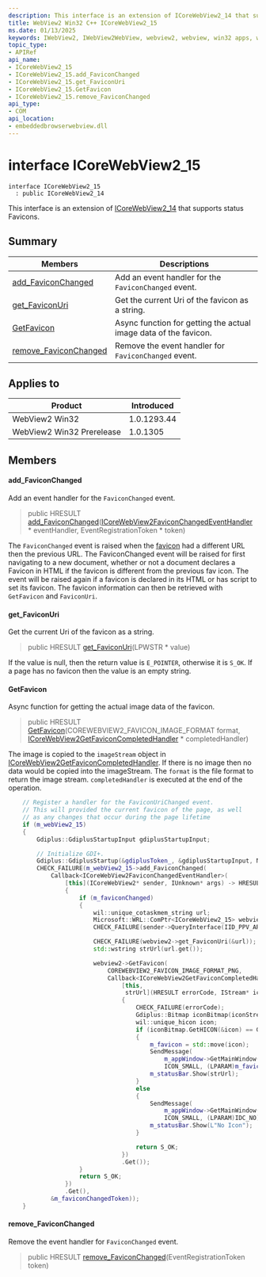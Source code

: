 ```yaml
---
description: This interface is an extension of ICoreWebView2_14 that supports status Favicons.
title: WebView2 Win32 C++ ICoreWebView2_15
ms.date: 01/13/2025
keywords: IWebView2, IWebView2WebView, webview2, webview, win32 apps, win32, edge, ICoreWebView2, ICoreWebView2Controller, browser control, edge html, ICoreWebView2_15
topic_type: 
- APIRef
api_name:
- ICoreWebView2_15
- ICoreWebView2_15.add_FaviconChanged
- ICoreWebView2_15.get_FaviconUri
- ICoreWebView2_15.GetFavicon
- ICoreWebView2_15.remove_FaviconChanged
api_type:
- COM
api_location:
- embeddedbrowserwebview.dll
---
```


# interface ICoreWebView2_15

```
interface ICoreWebView2_15
  : public ICoreWebView2_14
```

This interface is an extension of [ICoreWebView2_14](icorewebview2_14.md#icorewebview2_14) that supports status Favicons.

## Summary

 Members                        | Descriptions
--------------------------------|---------------------------------------------
[add_FaviconChanged](#add_faviconchanged) | Add an event handler for the `FaviconChanged` event.
[get_FaviconUri](#get_faviconuri) | Get the current Uri of the favicon as a string.
[GetFavicon](#getfavicon) | Async function for getting the actual image data of the favicon.
[remove_FaviconChanged](#remove_faviconchanged) | Remove the event handler for `FaviconChanged` event.

## Applies to

Product                         | Introduced
--------------------------------|---------------------------------------------
WebView2 Win32            |    1.0.1293.44
WebView2 Win32 Prerelease |    1.0.1305

## Members

#### add_FaviconChanged

Add an event handler for the `FaviconChanged` event.

> public HRESULT [add_FaviconChanged](#add_faviconchanged)([ICoreWebView2FaviconChangedEventHandler](icorewebview2faviconchangedeventhandler.md#icorewebview2faviconchangedeventhandler) * eventHandler, EventRegistrationToken * token)

The `FaviconChanged` event is raised when the [favicon](https://developer.mozilla.org/docs/Glossary/Favicon) had a different URL then the previous URL. The FaviconChanged event will be raised for first navigating to a new document, whether or not a document declares a Favicon in HTML if the favicon is different from the previous fav icon. The event will be raised again if a favicon is declared in its HTML or has script to set its favicon. The favicon information can then be retrieved with `GetFavicon` and `FaviconUri`.

#### get_FaviconUri

Get the current Uri of the favicon as a string.

> public HRESULT [get_FaviconUri](#get_faviconuri)(LPWSTR * value)

If the value is null, then the return value is `E_POINTER`, otherwise it is `S_OK`. If a page has no favicon then the value is an empty string.

#### GetFavicon

Async function for getting the actual image data of the favicon.

> public HRESULT [GetFavicon](#getfavicon)(COREWEBVIEW2_FAVICON_IMAGE_FORMAT format, [ICoreWebView2GetFaviconCompletedHandler](icorewebview2getfaviconcompletedhandler.md#icorewebview2getfaviconcompletedhandler) * completedHandler)

The image is copied to the `imageStream` object in [ICoreWebView2GetFaviconCompletedHandler](icorewebview2getfaviconcompletedhandler.md#icorewebview2getfaviconcompletedhandler). If there is no image then no data would be copied into the imageStream. The `format` is the file format to return the image stream. `completedHandler` is executed at the end of the operation.

```cpp
    // Register a handler for the FaviconUriChanged event.
    // This will provided the current favicon of the page, as well
    // as any changes that occur during the page lifetime
    if (m_webView2_15)
    {
        Gdiplus::GdiplusStartupInput gdiplusStartupInput;

        // Initialize GDI+.
        Gdiplus::GdiplusStartup(&gdiplusToken_, &gdiplusStartupInput, NULL);
        CHECK_FAILURE(m_webView2_15->add_FaviconChanged(
            Callback<ICoreWebView2FaviconChangedEventHandler>(
                [this](ICoreWebView2* sender, IUnknown* args) -> HRESULT
                {
                    if (m_faviconChanged)
                    {
                        wil::unique_cotaskmem_string url;
                        Microsoft::WRL::ComPtr<ICoreWebView2_15> webview2;
                        CHECK_FAILURE(sender->QueryInterface(IID_PPV_ARGS(&webview2)));

                        CHECK_FAILURE(webview2->get_FaviconUri(&url));
                        std::wstring strUrl(url.get());

                        webview2->GetFavicon(
                            COREWEBVIEW2_FAVICON_IMAGE_FORMAT_PNG,
                            Callback<ICoreWebView2GetFaviconCompletedHandler>(
                                [this,
                                 strUrl](HRESULT errorCode, IStream* iconStream) -> HRESULT
                                {
                                    CHECK_FAILURE(errorCode);
                                    Gdiplus::Bitmap iconBitmap(iconStream);
                                    wil::unique_hicon icon;
                                    if (iconBitmap.GetHICON(&icon) == Gdiplus::Status::Ok)
                                    {
                                        m_favicon = std::move(icon);
                                        SendMessage(
                                            m_appWindow->GetMainWindow(), WM_SETICON,
                                            ICON_SMALL, (LPARAM)m_favicon.get());
                                        m_statusBar.Show(strUrl);
                                    }
                                    else
                                    {
                                        SendMessage(
                                            m_appWindow->GetMainWindow(), WM_SETICON,
                                            ICON_SMALL, (LPARAM)IDC_NO);
                                        m_statusBar.Show(L"No Icon");
                                    }

                                    return S_OK;
                                })
                                .Get());
                    }
                    return S_OK;
                })
                .Get(),
            &m_faviconChangedToken));
    }
```

#### remove_FaviconChanged

Remove the event handler for `FaviconChanged` event.

> public HRESULT [remove_FaviconChanged](#remove_faviconchanged)(EventRegistrationToken token)

